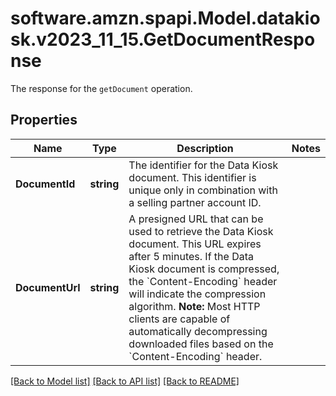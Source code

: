# software.amzn.spapi.Model.datakiosk.v2023_11_15.GetDocumentResponse
The response for the `getDocument` operation.

## Properties

Name | Type | Description | Notes
------------ | ------------- | ------------- | -------------
**DocumentId** | **string** | The identifier for the Data Kiosk document. This identifier is unique only in combination with a selling partner account ID. | 
**DocumentUrl** | **string** | A presigned URL that can be used to retrieve the Data Kiosk document. This URL expires after 5 minutes. If the Data Kiosk document is compressed, the &#x60;Content-Encoding&#x60; header will indicate the compression algorithm.  **Note:** Most HTTP clients are capable of automatically decompressing downloaded files based on the &#x60;Content-Encoding&#x60; header. | 

[[Back to Model list]](../README.md#documentation-for-models) [[Back to API list]](../README.md#documentation-for-api-endpoints) [[Back to README]](../README.md)

